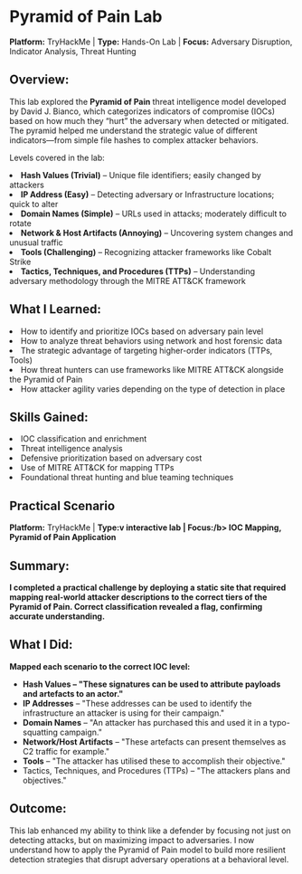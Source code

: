 # Pyramid of Pain Lab
<b>Platform:</b> TryHackMe | <b>Type:</b> Hands-On Lab | <b>Focus:</b> Adversary Disruption, Indicator Analysis, Threat Hunting
<h2>Overview:</h2>
This lab explored the <b>Pyramid of Pain</b> threat intelligence model developed by David J. Bianco, which categorizes indicators of compromise (IOCs) based on how much they “hurt” the adversary when detected or mitigated. The pyramid helped me understand the strategic value of different indicators—from simple file hashes to complex attacker behaviors.

Levels covered in the lab:

<li><b>Hash Values (Trivial)</b> – Unique file identifiers; easily changed by attackers</li>
<li><b>IP Address (Easy)</b> – Detecting adversary or Infrastructure locations; quick to alter</li>
<li><b>Domain Names (Simple)</b> – URLs used in attacks; moderately difficult to rotate</li>
<li><b>Network & Host Artifacts (Annoying)</b> – Uncovering system changes and unusual traffic</li>
<li><b>Tools (Challenging)</b> – Recognizing attacker frameworks like Cobalt Strike</li>
<li><b>Tactics, Techniques, and Procedures (TTPs)</b> – Understanding adversary methodology through the MITRE ATT&CK framework</li>

<h2>What I Learned:</h2>
<li>How to identify and prioritize IOCs based on adversary pain level</li>
<li>How to analyze threat behaviors using network and host forensic data</li>
<li>The strategic advantage of targeting higher-order indicators (TTPs, Tools)</li>
<li>How threat hunters can use frameworks like MITRE ATT&CK alongside the Pyramid of Pain</li>
<li>How attacker agility varies depending on the type of detection in place</li>

<h2>Skills Gained:</h2>
<li>IOC classification and enrichment</li>
<li>Threat intelligence analysis</li>
<li>Defensive prioritization based on adversary cost</li>
<li>Use of MITRE ATT&CK for mapping TTPs</li>
<li>Foundational threat hunting and blue teaming techniques</li>

## Practical Scenario
<b>Platform:</b> TryHackMe | <b>Type:v interactive lab | <b>Focus:/b> IOC Mapping, Pyramid of Pain Application

## Summary:
I completed a practical challenge by deploying a static site that required mapping real-world attacker descriptions to the correct tiers of the Pyramid of Pain. Correct classification revealed a flag, confirming accurate understanding.

## What I Did:
Mapped each scenario to the correct IOC level:

- <b>Hash Values</b> – "These signatures can be used to attribute payloads and artefacts to an actor."
- </b>IP Addresses</b> – "These addresses can be used to identify the infrastructure an attacker is using for their campaign."
- <b>Domain Names</b> – "An attacker has purchased this and used it in a typo-squatting campaign."
- <b>Network/Host Artifacts</b> – "These artefacts can present themselves as C2 traffic for example."
- <b>Tools</b> – "The attacker has utilised these to accomplish their objective."
- </b>Tactics, Techniques, and Procedures (TTPs)</b> – "The attackers plans and objectives."




<h2>Outcome:</h2>
This lab enhanced my ability to think like a defender by focusing not just on detecting attacks, but on maximizing impact to adversaries. I now understand how to apply the Pyramid of Pain model to build more resilient detection strategies that disrupt adversary operations at a behavioral level.
